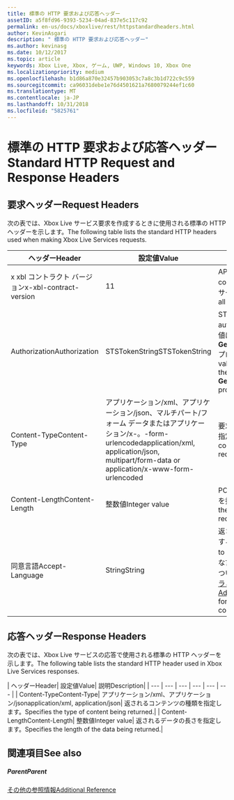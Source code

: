 ```yaml
---
title: 標準の HTTP 要求および応答ヘッダー
assetID: a5f8fd96-9393-5234-04ad-837e5c117c92
permalink: en-us/docs/xboxlive/rest/httpstandardheaders.html
author: KevinAsgari
description: " 標準の HTTP 要求および応答ヘッダー"
ms.author: kevinasg
ms.date: 10/12/2017
ms.topic: article
keywords: Xbox Live, Xbox, ゲーム, UWP, Windows 10, Xbox One
ms.localizationpriority: medium
ms.openlocfilehash: b1d86a870e32457b903053c7a8c3b1d722c9c559
ms.sourcegitcommit: ca96031debe1e76d4501621a7680079244ef1c60
ms.translationtype: MT
ms.contentlocale: ja-JP
ms.lasthandoff: 10/31/2018
ms.locfileid: "5825761"
---
```

# <a name="standard-http-request-and-response-headers"></a><span data-ttu-id="3d41c-104">標準の HTTP 要求および応答ヘッダー</span><span class="sxs-lookup"><span data-stu-id="3d41c-104">Standard HTTP Request and Response Headers</span></span>
 
<a id="ID4ES"></a>

 
## <a name="request-headers"></a><span data-ttu-id="3d41c-105">要求ヘッダー</span><span class="sxs-lookup"><span data-stu-id="3d41c-105">Request Headers</span></span>
 
<span data-ttu-id="3d41c-106">次の表では、Xbox Live サービス要求を作成するときに使用される標準の HTTP ヘッダーを示します。</span><span class="sxs-lookup"><span data-stu-id="3d41c-106">The following table lists the standard HTTP headers used when making Xbox Live Services requests.</span></span>
 
| <span data-ttu-id="3d41c-107">ヘッダー</span><span class="sxs-lookup"><span data-stu-id="3d41c-107">Header</span></span>| <span data-ttu-id="3d41c-108">設定値</span><span class="sxs-lookup"><span data-stu-id="3d41c-108">Value</span></span>| <span data-ttu-id="3d41c-109">説明</span><span class="sxs-lookup"><span data-stu-id="3d41c-109">Description</span></span>| 
| --- | --- | --- | 
| <span data-ttu-id="3d41c-110">x xbl コントラクト バージョン</span><span class="sxs-lookup"><span data-stu-id="3d41c-110">x-xbl-contract-version</span></span>| <span data-ttu-id="3d41c-111">1</span><span class="sxs-lookup"><span data-stu-id="3d41c-111">1</span></span>| <span data-ttu-id="3d41c-112">API コントラクト バージョンです。</span><span class="sxs-lookup"><span data-stu-id="3d41c-112">API contract version.</span></span> <span data-ttu-id="3d41c-113">すべての Xbox Live サービス要求に必要です。</span><span class="sxs-lookup"><span data-stu-id="3d41c-113">Required on all Xbox Live Services requests.</span></span>| 
| <span data-ttu-id="3d41c-114">Authorization</span><span class="sxs-lookup"><span data-stu-id="3d41c-114">Authorization</span></span>| <span data-ttu-id="3d41c-115">STSTokenString</span><span class="sxs-lookup"><span data-stu-id="3d41c-115">STSTokenString</span></span>| <span data-ttu-id="3d41c-116">STS 認証トークンです。</span><span class="sxs-lookup"><span data-stu-id="3d41c-116">STS authentication token.</span></span> <span data-ttu-id="3d41c-117">このヘッダーの値は、 <b>GetTokenAndSignatureResult.Token</b>プロパティから取得されます。</span><span class="sxs-lookup"><span data-stu-id="3d41c-117">The value for this header is retrieved from the <b>GetTokenAndSignatureResult.Token</b> property.</span></span> | 
| <span data-ttu-id="3d41c-118">Content-Type</span><span class="sxs-lookup"><span data-stu-id="3d41c-118">Content-Type</span></span>| <span data-ttu-id="3d41c-119">アプリケーション/xml、アプリケーション/json、マルチパート/フォーム データまたはアプリケーション/x-。-form-urlencoded</span><span class="sxs-lookup"><span data-stu-id="3d41c-119">application/xml, application/json, multipart/form-data or application/x-www-form-urlencoded</span></span>| <span data-ttu-id="3d41c-120">要求で送信されるコンテンツの種類を指定します。</span><span class="sxs-lookup"><span data-stu-id="3d41c-120">Specifies the type of content being submitted with a request.</span></span>| 
| <span data-ttu-id="3d41c-121">Content-Length</span><span class="sxs-lookup"><span data-stu-id="3d41c-121">Content-Length</span></span>| <span data-ttu-id="3d41c-122">整数値</span><span class="sxs-lookup"><span data-stu-id="3d41c-122">Integer value</span></span>| <span data-ttu-id="3d41c-123">POST 要求で送信されたデータの長さを指定します。</span><span class="sxs-lookup"><span data-stu-id="3d41c-123">Specifies the length of the data being submitted in a POST request.</span></span>| 
| <span data-ttu-id="3d41c-124">同意言語</span><span class="sxs-lookup"><span data-stu-id="3d41c-124">Accept-Language</span></span> | <span data-ttu-id="3d41c-125">String</span><span class="sxs-lookup"><span data-stu-id="3d41c-125">String</span></span>| <span data-ttu-id="3d41c-126">返される任意の文字列をローカライズする方法を指定します。</span><span class="sxs-lookup"><span data-stu-id="3d41c-126">Specifies how to localize any strings returned.</span></span> <span data-ttu-id="3d41c-127">有効な言語/ロケールの組み合わせの一覧については、<a href="http://msdn.microsoft.com/en-us/library/bb975829.aspx">高度な Xbox 360 のプログラミング</a>を参照してください。</span><span class="sxs-lookup"><span data-stu-id="3d41c-127">See <a href="http://msdn.microsoft.com/en-us/library/bb975829.aspx">Advanced Xbox 360 Programming</a> for a list of valid language/locale combinations.</span></span>| 
  
<a id="ID4E6C"></a>

 
## <a name="response-headers"></a><span data-ttu-id="3d41c-128">応答ヘッダー</span><span class="sxs-lookup"><span data-stu-id="3d41c-128">Response Headers</span></span>
 
<span data-ttu-id="3d41c-129">次の表では、Xbox Live サービスの応答で使用される標準の HTTP ヘッダーを示します。</span><span class="sxs-lookup"><span data-stu-id="3d41c-129">The following table lists the standard HTTP header used in Xbox Live Services responses.</span></span>
 
| <span data-ttu-id="3d41c-130">ヘッダー</span><span class="sxs-lookup"><span data-stu-id="3d41c-130">Header</span></span>| <span data-ttu-id="3d41c-131">設定値</span><span class="sxs-lookup"><span data-stu-id="3d41c-131">Value</span></span>| <span data-ttu-id="3d41c-132">説明</span><span class="sxs-lookup"><span data-stu-id="3d41c-132">Description</span></span>| 
| --- | --- | --- | --- | --- | --- | 
| <span data-ttu-id="3d41c-133">Content-Type</span><span class="sxs-lookup"><span data-stu-id="3d41c-133">Content-Type</span></span>| <span data-ttu-id="3d41c-134">アプリケーション/xml、アプリケーション/json</span><span class="sxs-lookup"><span data-stu-id="3d41c-134">application/xml, application/json</span></span>| <span data-ttu-id="3d41c-135">返されるコンテンツの種類を指定します。</span><span class="sxs-lookup"><span data-stu-id="3d41c-135">Specifies the type of content being returned.</span></span>| 
| <span data-ttu-id="3d41c-136">Content-Length</span><span class="sxs-lookup"><span data-stu-id="3d41c-136">Content-Length</span></span>| <span data-ttu-id="3d41c-137">整数値</span><span class="sxs-lookup"><span data-stu-id="3d41c-137">Integer value</span></span>| <span data-ttu-id="3d41c-138">返されるデータの長さを指定します。</span><span class="sxs-lookup"><span data-stu-id="3d41c-138">Specifies the length of the data being returned.</span></span>| 
  
<a id="ID4EEE"></a>

 
## <a name="see-also"></a><span data-ttu-id="3d41c-139">関連項目</span><span class="sxs-lookup"><span data-stu-id="3d41c-139">See also</span></span>
 
<a id="ID4EGE"></a>

 
##### <a name="parent"></a><span data-ttu-id="3d41c-140">Parent</span><span class="sxs-lookup"><span data-stu-id="3d41c-140">Parent</span></span>  

[<span data-ttu-id="3d41c-141">その他の参照情報</span><span class="sxs-lookup"><span data-stu-id="3d41c-141">Additional Reference</span></span>](atoc-xboxlivews-reference-additional.md)

   